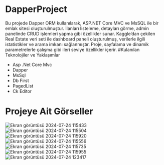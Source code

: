 # DapperProject
Bu projede Dapper ORM kullanılarak, ASP.NET Core MVC ve MsSQL ile bir emlak sitesi oluşturulmuştur. İlanları listeleme, detayları görme, admin panelinde CRUD işlemleri yapma gibi özellikler sunar. Kaggle’dan çekilen Real Estate veri seti ile dashboard paneli oluşturulmuş, verilerle ilgili istatistikler ve arama imkanı sağlanmıştır. Proje, sayfalama ve dinamik parametrelerle çalışma gibi ileri seviye özellikler içerir.
#Kulanılan Teknolojiler ve Yaklaşımlar
* Asp .Net Core Mvc
* Dapper
* MsSql
* Db First
* PagedList
* Ck Editor
# Projeye Ait Görseller
![Ekran görüntüsü 2024-07-24 115433](https://github.com/user-attachments/assets/11fc3855-1a42-4c1b-a3d8-580b96332315)
![Ekran görüntüsü 2024-07-24 115504](https://github.com/user-attachments/assets/4fc5250e-9325-4d9b-aa1f-32e1116f7edf)
![Ekran görüntüsü 2024-07-24 115920](https://github.com/user-attachments/assets/c86251cf-0946-4572-8925-b67c4bc62982)
![Ekran görüntüsü 2024-07-24 115556](https://github.com/user-attachments/assets/72e0de12-4be5-4324-a626-4abbdb3390cd)
![Ekran görüntüsü 2024-07-24 115735](https://github.com/user-attachments/assets/0fe4cf85-58de-4267-a735-197ac1e0c5e0)
![Ekran görüntüsü 2024-07-24 115955](https://github.com/user-attachments/assets/64c14205-5937-49a5-8584-94045cb24376)
![Ekran görüntüsü 2024-07-24 123417](https://github.com/user-attachments/assets/c6b52c94-50a3-49f1-8df4-6de37434199c)
